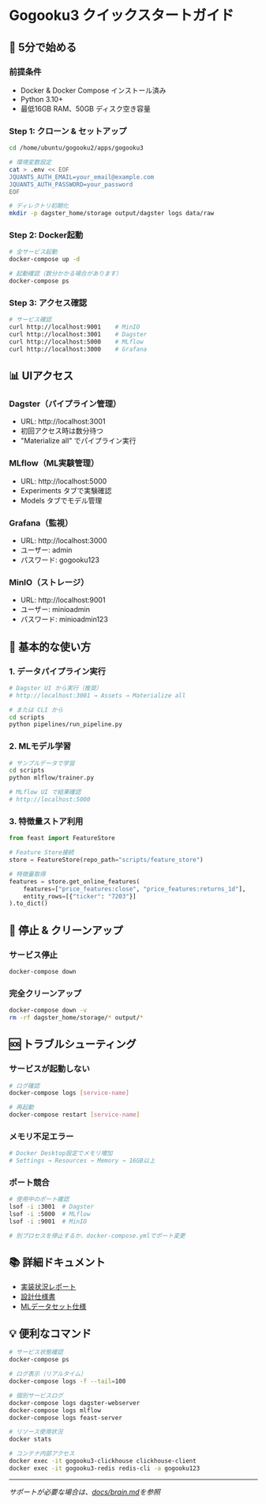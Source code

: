 # Gogooku3 クイックスタートガイド

## 🚀 5分で始める

### 前提条件
- Docker & Docker Compose インストール済み
- Python 3.10+
- 最低16GB RAM、50GB ディスク空き容量

### Step 1: クローン & セットアップ
```bash
cd /home/ubuntu/gogooku2/apps/gogooku3

# 環境変数設定
cat > .env << EOF
JQUANTS_AUTH_EMAIL=your_email@example.com
JQUANTS_AUTH_PASSWORD=your_password
EOF

# ディレクトリ初期化
mkdir -p dagster_home/storage output/dagster logs data/raw
```

### Step 2: Docker起動
```bash
# 全サービス起動
docker-compose up -d

# 起動確認（数分かかる場合があります）
docker-compose ps
```

### Step 3: アクセス確認
```bash
# サービス確認
curl http://localhost:9001    # MinIO
curl http://localhost:3001    # Dagster
curl http://localhost:5000    # MLflow
curl http://localhost:3000    # Grafana
```

## 📊 UIアクセス

### Dagster（パイプライン管理）
- URL: http://localhost:3001
- 初回アクセス時は数分待つ
- "Materialize all" でパイプライン実行

### MLflow（ML実験管理）
- URL: http://localhost:5000
- Experiments タブで実験確認
- Models タブでモデル管理

### Grafana（監視）
- URL: http://localhost:3000
- ユーザー: admin
- パスワード: gogooku123

### MinIO（ストレージ）
- URL: http://localhost:9001
- ユーザー: minioadmin
- パスワード: minioadmin123

## 🎯 基本的な使い方

### 1. データパイプライン実行
```bash
# Dagster UI から実行（推奨）
# http://localhost:3001 → Assets → Materialize all

# または CLI から
cd scripts
python pipelines/run_pipeline.py
```

### 2. MLモデル学習
```bash
# サンプルデータで学習
cd scripts
python mlflow/trainer.py

# MLflow UI で結果確認
# http://localhost:5000
```

### 3. 特徴量ストア利用
```python
from feast import FeatureStore

# Feature Store接続
store = FeatureStore(repo_path="scripts/feature_store")

# 特徴量取得
features = store.get_online_features(
    features=["price_features:close", "price_features:returns_1d"],
    entity_rows=[{"ticker": "7203"}]
).to_dict()
```

## 🛑 停止 & クリーンアップ

### サービス停止
```bash
docker-compose down
```

### 完全クリーンアップ
```bash
docker-compose down -v
rm -rf dagster_home/storage/* output/*
```

## 🆘 トラブルシューティング

### サービスが起動しない
```bash
# ログ確認
docker-compose logs [service-name]

# 再起動
docker-compose restart [service-name]
```

### メモリ不足エラー
```bash
# Docker Desktop設定でメモリ増加
# Settings → Resources → Memory → 16GB以上
```

### ポート競合
```bash
# 使用中のポート確認
lsof -i :3001  # Dagster
lsof -i :5000  # MLflow
lsof -i :9001  # MinIO

# 別プロセスを停止するか、docker-compose.ymlでポート変更
```

## 📚 詳細ドキュメント

- [実装状況レポート](IMPLEMENTATION_STATUS.md)
- [設計仕様書](docs/archive/gogooku3-spec.md)
- [MLデータセット仕様](docs/ML_DATASET_COLUMNS.md)

## 💡 便利なコマンド

```bash
# サービス状態確認
docker-compose ps

# ログ表示（リアルタイム）
docker-compose logs -f --tail=100

# 個別サービスログ
docker-compose logs dagster-webserver
docker-compose logs mlflow
docker-compose logs feast-server

# リソース使用状況
docker stats

# コンテナ内部アクセス
docker exec -it gogooku3-clickhouse clickhouse-client
docker exec -it gogooku3-redis redis-cli -a gogooku123
```

---
*サポートが必要な場合は、[docs/brain.md](docs/brain.md)を参照*
